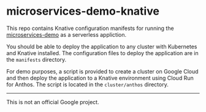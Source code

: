 # microservices-demo-knative

This repo contains Knative configuration manifests for running the [microservices-demo]
as a serverless appliction.

You should be able to deploy the application to any cluster with Kubernetes and Knative
installed. The configuration files to deploy the application are in the `manifests` directory.

For demo purposes, a script is provided to create a cluster on Google Cloud
and then deploy the application to a Knative environment using Cloud Run for Anthos.
The script is located in the `cluster/anthos` directory.

---
This is not an official Google project.

[microservices-demo]: https://github.com/GoogleCloudPlatform/microservices-demo
